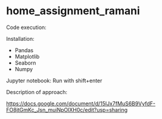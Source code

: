 # home_assignment_ramani

Code execution:

Installation:
- Pandas
- Matplotlib
- Seaborn
- Numpy

Jupyter notebook: Run with shift+enter

Description of approach:

https://docs.google.com/document/d/15lJx7fMuS6B9VyfdF-FO8jtGmKc_Jsn_muiNpOlXH0c/edit?usp=sharing 

